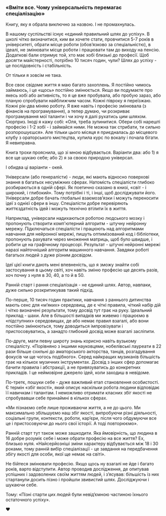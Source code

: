 ### «Вміти все. Чому універсальність перемагає спеціалізацію»

Книгу, яку я обрала виключно за назвою. І не промахнулась.

В нашому суспільстві існує «єдиний правильний шлях до успіху». В школі чітко визначитися, ким ви хочете стати, провчитися 5-7 років в університеті, обрати місце роботи (обовʼязково за спеціальністю), в ідеалі, не змінювати місце роботи і працювати там до виходу на пенсію. Додаткові бали отримує той, хто має хобі близькі до професії. Щоб досягти майстерності, потрібно 10 тисяч годин, чули? Шлях до успіху - це послідовність і стабільність.

От тільки я зовсім не така.

Все своє свідоме життя я маю багато захоплень. Я постійно чимось займаюсь, і це «щось» постійно змінюється. Якщо ви подумаєте про якесь хобі або активність, то я це вже пробувала, або пробую зараз, або планую спробувати найближчим часом. Кожні півроку я переїзжаю. Кожні рік-два міняю роботу. Я вже навіть і професію змінювала (з фінансів на програмування), а тепер думаю, чи розкриває програмування мої таланти і чи хочу я далі рухатись цим шляхом. Сюрприз. Іноді я кажу собі: «Оля, треба зупинитися. Обери собі нарешті професію і 1-2 хобі - і займайся ними. Не можна так стрибати, ти сильно розпорошуєшся». Але тільки цього місяця я приєдналась до місцевого клубу з ораторського мистецтва, купила курс по вокалу і почала бігати. Я невиправна.

Книга трохи прояснила, що зі мною відбувається. Варіанти два: або 1) я все ще шукаю себе; aбо 2) я за своєю природою універсал.

І обидва ці варіанти - окей.

Універсали (або генералісти) - люди, які мають відносно поверхові знання в багатьох несуміжних сферах. Натомість спеціалісти глибоко розбираються в одній сфері. Як поетично сказано в книзі, «світ - і широкий, і глибокий». Тому потрібні і ті, і інші, щоб досліджувати його. Універсали добре бачать глобальні взаємозвʼязки і можуть переносити ідеї з однієї сфери в іншу. Спеціалісти добре перевіряють життєздатність ідей і можуть технічно втілити їх в життя.

Наприклад, універсали надихаються роботою людського мозку і пропонують створити комп'ютерний алгоритм - штучну нейронну мережу. Підключаться спеціалісти і працюють над алгоритмами навчання для нейронної мережі, пишуть оптимізований код і бібліотеки, пропонують рахувати через множення матриць, щоб було швидше, і робити це на графічному процесорі. Результат - штучні нейронні мережі наразі найточніший алгоритм машинного навчання. Завдяки роботі багатьох людей з дуже різним досвідом.

Ідеї цієї книги дають мені впевненість, що я зможу знайти собі застосування в цьому світі, хоч навіть зміню професію ще десять разів, хоч почну з нуля в 30, 40, а то й в 50.

Ранній старт і рання спеціалізація - не єдиний шлях. Автор, навпаки, дуже сильно розкритикував такий підхід.

По-перше, 10 тисяч годин практики, навчання з раннього дитинства мають сенс для «мʼяких» середовищ, де є чіткі правила, чіткий набір дій і чітко визначені результати, тому досвід тут грає на руку. Ідеальний приклад - шахи. Але в більшості випадків ми живемо і працюємо в «підступних» середовищах, де або немає правил взагалі, або вони постійно змінюються, тому доводиться імпровізувати і пристосовуватись, а занадто глибокий досвід може взагалі засліпити.

По-друге, мати певну широту знань корисно навіть вузькому спеціалісту. «Порівняно з іншими науковцями, нобелівські лауреати в 22 рази більше схильні до аматорського акторства, танців, розгадування фокусів чи ще чогось подібного». Серед найкращих музиканів більшість грає на кількох музичних інструментах. Досвід з інших сфер допомагає бачити правила і абстракції, а не привязуватись до конкретних прикладів. І це неймовірне джерело ідей, коли заходиш в невідоме.

По-третє, пошуки себе - дуже важливий етап становлення особистості. Є термін «збіг якості», який описує наскільки робота людини відповідає її навичкам і талантам. І неможливо отримати класних збіг якості не спробувавши себе принаймні в кількох сферах.

«Ми пізнаємо себе лише проживаючи життя, а не до цього. Ми максимально збільшуємо наш збіг якості, випробуючи різні діяльності, соціальні групи, контексти, роботи, карʼєри, після чого обдумуючи все це і пристосовуючи до нього свої історії. А тоді повторюємо».

Ранній старт тут також може зашкодити. Яка ймовірність, що людина в 16 добре розуміє себе і може обрати професію на все життя? Ех, близько нуля. «Найсерйозніші зміни характеру відбувається між 18 і 30 роками, тому ранній вибір спеціалізації - це завдання на передбачення збігу якості для особи, якої ще немає на світі».

Не бійтеся змінювати професію. Якщо щось ну взагалі не йде і багато років, варто відступити. Автор проводив дослідження, де опитував успішних і задоволених своїм життям людей, і зʼясував: більшість із них стартанули досить пізно і пройшли звивистий шлях. Досліджуючи і шукаючи себе.

Тому:
«Пізні старти цих людей були невідʼємною частиною їхнього остаточного успіху».

♥️
